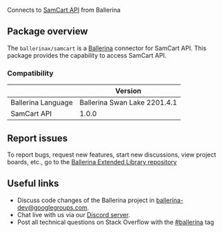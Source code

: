 Connects to [SamCart API](https://developer.samcart.com/) from Ballerina

## Package overview
The `ballerinax/samcart` is a [Ballerina](https://ballerina.io/) connector for SamCart API.
This package provides the capability to access SamCart API.

### Compatibility
|                                     | Version                         |
|-------------------------------------|---------------------------------|
| Ballerina Language                  | Ballerina Swan Lake 2201.4.1      | 
| SamCart API                         | 1.0.0                           |

## Report issues
To report bugs, request new features, start new discussions, view project boards, etc., go to the [Ballerina Extended Library repository](https://github.com/ballerina-platform/ballerina-extended-library)

## Useful links
- Discuss code changes of the Ballerina project in [ballerina-dev@googlegroups.com](mailto:ballerina-dev@googlegroups.com).
- Chat live with us via our [Discord server](https://discord.gg/ballerinalang).
- Post all technical questions on Stack Overflow with the [#ballerina](https://stackoverflow.com/questions/tagged/ballerina) tag
